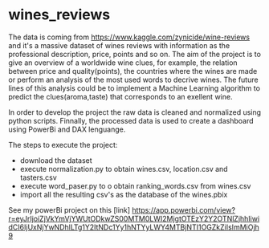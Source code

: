 # wines_reviews
The data is coming from https://www.kaggle.com/zynicide/wine-reviews and it's a massive dataset of wines reviews with information as the professional description, price, points and so on. The aim of the project is to give an overview of a worldwide wine clues, for example, the relation between price and quality(points), the countries where the wines are made or perform an analysis of the most used words to decrive wines. The future lines of this analysis could be to implement a Machine Learning algorithm to predict the clues(aroma,taste) that corresponds to an exellent wine. 

In order to develop the project the raw data is cleaned and normalized using python scripts. Finnally, the processed data is used to create a dashboard using PowerBi and DAX lenguange.

The steps to execute the project:
- download the dataset
- execute normalization.py to obtain wines.csv, location.csv and tasters.csv
- execute word_paser.py to o obtain ranking_words.csv from wines.csv
- import all the resulting csv's as the database of the wines.pbix

See my powerBi project on this [link] https://app.powerbi.com/view?r=eyJrIjoiZjVkYmVjYWUtODkwZS00MTM0LWI2MjgtOTEzY2Y2OTNlZjhhIiwidCI6IjUxNjYwNDhlLTg1Y2ItNDc1Yy1hNTYyLWY4MTBjNTI1OGZkZiIsImMiOjh9
